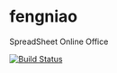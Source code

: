 # fengniao

SpreadSheet Online Office

[![Build Status](https://travis-ci.org/iCloudWorkGroup/fengniao.svg?branch=master)](https://travis-ci.org/iCloudWorkGroup/fengniao)
